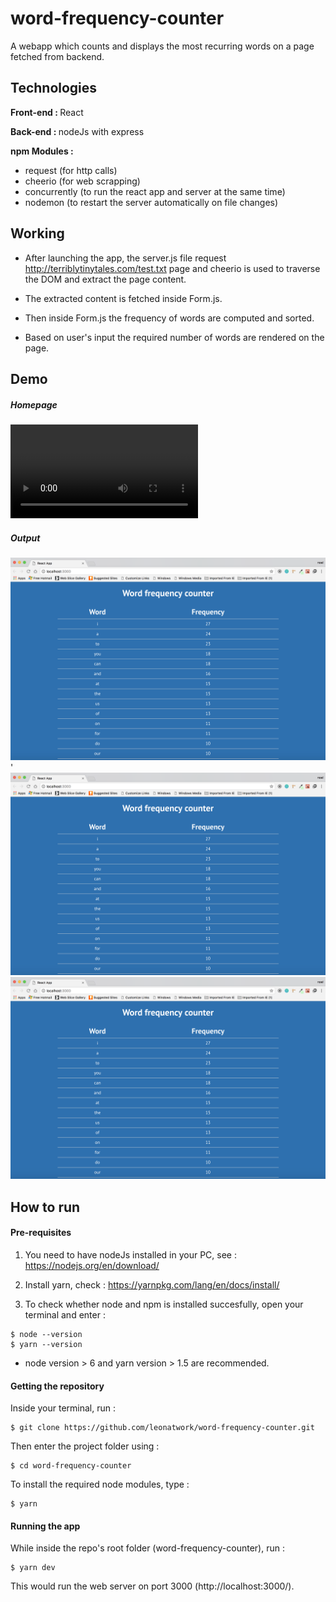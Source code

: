 # word-frequency-counter
A webapp which counts and displays the most recurring words on a page fetched from backend.

## Technologies
<b>Front-end : </b>React

<b>Back-end : </b>nodeJs with express

<b>npm Modules : </b>
- request (for http calls)
- cheerio (for web scrapping)
- concurrently (to run the react app and server at the same time)
- nodemon (to restart the server automatically on file changes)

## Working
- After launching the app, the server.js file request <http://terriblytinytales.com/test.txt> page and cheerio is used to traverse the DOM and extract the page content.

- The extracted content is fetched inside Form.js.

- Then inside Form.js the frequency of words are computed and sorted.

- Based on user's input the required number of words are rendered on the page.

## Demo
##### Homepage
![alt text](https://github.com/leonatwork/word-frequency-counter/blob/master/images/Video.mov "HomePage")
##### Output
![alt text](https://github.com/leonatwork/word-frequency-counter/blob/master/images/table.png "HomePage")'
![alt text](https://github.com/leonatwork/word-frequency-counter/blob/master/images/table.png "HomePage")
![alt text](https://github.com/leonatwork/word-frequency-counter/blob/master/images/table.png "HomePage")

## How to run
#### Pre-requisites
1. You need to have nodeJs installed in your PC, see : <https://nodejs.org/en/download/>
2. Install yarn, check : <https://yarnpkg.com/lang/en/docs/install/>

3. To check whether node and npm is installed succesfully, open your terminal and enter :
```
$ node --version
$ yarn --version
```
- node version > 6 and yarn version > 1.5 are recommended.

#### Getting the repository
Inside your terminal, run :
```
$ git clone https://github.com/leonatwork/word-frequency-counter.git
```

Then enter the project folder using :
```
$ cd word-frequency-counter
```
To install the required node modules, type :
```
$ yarn
```
#### Running the app
While inside the repo's root folder (word-frequency-counter), run :
```
$ yarn dev
```
This would run the web server on port 3000 (http://localhost:3000/).
